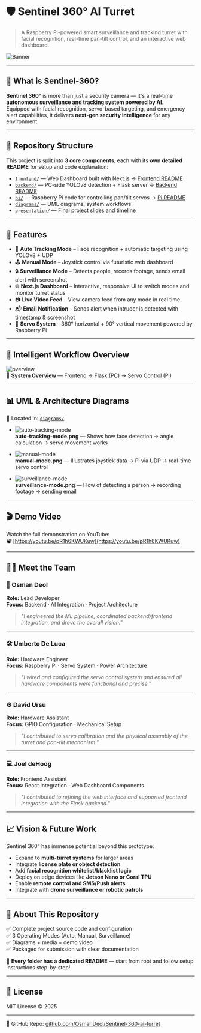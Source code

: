 # 🛡️ Sentinel 360° AI Turret  
> A Raspberry Pi-powered smart surveillance and tracking turret with facial recognition, real-time pan-tilt control, and an interactive web dashboard.

![Banner](sentinel%20360.jpeg)

---

## 🎯 What is Sentinel-360?

**Sentinel 360°** is more than just a security camera — it's a real-time **autonomous surveillance and tracking system powered by AI**.  
Equipped with facial recognition, servo-based targeting, and emergency alert capabilities, it delivers **next-gen security intelligence** for any environment.

---

## 📂 Repository Structure

This project is split into **3 core components**, each with its **own detailed README** for setup and code explanation:

- [`frontend/`](./frontend) — Web Dashboard built with Next.js → [Frontend README](./frontend/README.md)  
- [`backend/`](./backend) — PC-side YOLOv8 detection + Flask server → [Backend README](./backend/README.md)  
- [`pi/`](./pi) — Raspberry Pi code for controlling pan/tilt servos → [Pi README](./pi/README.md)  
- [`diagrams/`](./diagrams) — UML diagrams, system workflows  
- [`presentation/`](./presentation) — Final project slides and timeline

---

## 🚀 Features

- 🎯 **Auto Tracking Mode** – Face recognition + automatic targeting using YOLOv8 + UDP
- 🕹️ **Manual Mode** – Joystick control via futuristic web dashboard
- 🔒 **Surveillance Mode** – Detects people, records footage, sends email alert with screenshot
- 🌐 **Next.js Dashboard** – Interactive, responsive UI to switch modes and monitor turret status
- 📷 **Live Video Feed** – View camera feed from any mode in real time
- 📬 **Email Notification** – Sends alert when intruder is detected with timestamp & screenshot
- 🤖 **Servo System** – 360° horizontal + 90° vertical movement powered by Raspberry Pi

---

## 🧠 Intelligent Workflow Overview

![overview](./diagrams/overview.png)  
📍 **System Overview** — Frontend → Flask (PC) → Servo Control (Pi)

---

## 📊 UML & Architecture Diagrams  
📂 Located in: [`diagrams/`](./diagrams/)

- ![auto-tracking-mode](./diagrams/auto-tracking-mode)  
  **auto-tracking-mode.png** — Shows how face detection → angle calculation → servo movement works

- ![manual-mode](./diagrams/manual-mode.png)  
  **manual-mode.png** — Illustrates joystick data → Pi via UDP → real-time servo control

- ![surveillance-mode](./diagrams/surveillance-mode.png)  
  **surveillance-mode.png** — Flow of detecting a person → recording footage → sending email

---

## 🎬 Demo Video

Watch the full demonstration on YouTube:  
📽️ [https://youtu.be/pR1h6KWUKuw](https://youtu.be/pR1h6KWUKuw)

---

## 👨‍💻 Meet the Team

### 🧠 Osman Deol  
**Role:** Lead Developer  
**Focus:** Backend · AI Integration · Project Architecture  
> *"I engineered the ML pipeline, coordinated backend/frontend integration, and drove the overall vision."*

---

### 🛠️ Umberto De Luca  
**Role:** Hardware Engineer  
**Focus:** Raspberry Pi · Servo System · Power Architecture  
> *"I wired and configured the servo control system and ensured all hardware components were functional and precise."*

---

### ⚙️ David Ursu  
**Role:** Hardware Assistant  
**Focus:** GPIO Configuration · Mechanical Setup  
> *"I contributed to servo calibration and the physical assembly of the turret and pan-tilt mechanism."*

---

### 💻 Joel deHoog  
**Role:** Frontend Assistant  
**Focus:** React Integration · Web Dashboard Components  
> *"I contributed to refining the web interface and supported frontend integration with the Flask backend."*

---

## 📈 Vision & Future Work

Sentinel 360° has immense potential beyond this prototype:

- Expand to **multi-turret systems** for larger areas  
- Integrate **license plate or object detection**  
- Add **facial recognition whitelist/blacklist logic**  
- Deploy on edge devices like **Jetson Nano or Coral TPU**  
- Enable **remote control and SMS/Push alerts**  
- Integrate with **drone surveillance or robotic patrols**  

---

## 🧾 About This Repository

✅ Complete project source code and configuration  
✅ 3 Operating Modes (Auto, Manual, Surveillance)  
✅ Diagrams + media + demo video  
✅ Packaged for submission with clear documentation  

📍 **Every folder has a dedicated README** — start from root and follow setup instructions step-by-step!

---

## 📜 License

MIT License © 2025

---

🔗 GitHub Repo: [github.com/OsmanDeol/Sentinel-360-ai-turret](https://github.com/OsmanDeol/Sentinel-360-ai-turret)
